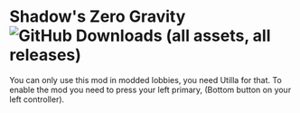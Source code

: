 # Shadow's Zero Gravity ![GitHub Downloads (all assets, all releases)](https://img.shields.io/github/downloads/maroon-shadow/Shadow-s-ZeroG/total?color=%23800000)
You can only use this mod in modded lobbies, you need Utilla for that.
To enable the mod you need to press your left primary, (Bottom button on your left controller).

